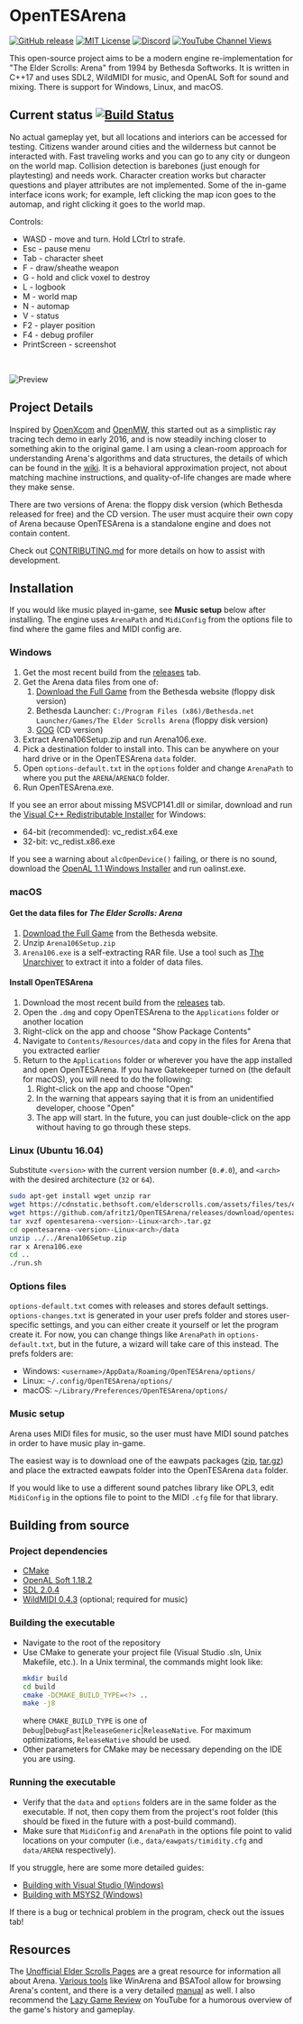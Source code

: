 # OpenTESArena

[![GitHub release](https://img.shields.io/github/release/afritz1/OpenTESArena/all.svg)](https://github.com/afritz1/banner/OpenTESArena/latest)
[![MIT License](https://img.shields.io/badge/license-MIT-green)](LICENSE.txt) 
[![Discord](https://img.shields.io/discord/395739926831824908.svg?label=&logo=discord&logoColor=ffffff&color=7389D8&labelColor=6A7EC2)](https://discord.gg/DgHe2jG)
[![YouTube Channel Views](https://img.shields.io/youtube/channel/views/UCJpmkgtHRIxR7aOpi909GKw)](https://www.youtube.com/channel/UCJpmkgtHRIxR7aOpi909GKw)

This open-source project aims to be a modern engine re-implementation for "The Elder Scrolls: Arena" from 1994 by Bethesda Softworks. It is written in C++17 and uses SDL2, WildMIDI for music, and OpenAL Soft for sound and mixing. There is support for Windows, Linux, and macOS.

## Current status [![Build Status](https://travis-ci.org/afritz1/OpenTESArena.svg?branch=master)](https://travis-ci.org/afritz1/OpenTESArena)

No actual gameplay yet, but all locations and interiors can be accessed for testing. Citizens wander around cities and the wilderness but cannot be interacted with. Fast traveling works and you can go to any city or dungeon on the world map. Collision detection is barebones (just enough for playtesting) and needs work. Character creation works but character questions and player attributes are not implemented. Some of the in-game interface icons work; for example, left clicking the map icon goes to the automap, and right clicking it goes to the world map.

Controls:
- WASD - move and turn. Hold LCtrl to strafe.
- Esc - pause menu
- Tab - character sheet
- F - draw/sheathe weapon
- G - hold and click voxel to destroy
- L - logbook
- M - world map
- N - automap
- V - status
- F2 - player position
- F4 - debug profiler
- PrintScreen - screenshot

<br/>

![Preview](Preview.PNG)
<br/>

## Project Details

Inspired by [OpenXcom](http://openxcom.org/) and [OpenMW](http://openmw.org/en/), this started out as a simplistic ray tracing tech demo in early 2016, and is now steadily inching closer to something akin to the original game. I am using a clean-room approach for understanding Arena's algorithms and data structures, the details of which can be found in the [wiki](https://github.com/afritz1/OpenTESArena/wiki). It is a behavioral approximation project, not about matching machine instructions, and quality-of-life changes are made where they make sense.

There are two versions of Arena: the floppy disk version (which Bethesda released for free) and the CD version. The user must acquire their own copy of Arena because OpenTESArena is a standalone engine and does not contain content.

Check out [CONTRIBUTING.md](CONTRIBUTING.md) for more details on how to assist with development.

## Installation

If you would like music played in-game, see **Music setup** below after installing. The engine uses `ArenaPath` and `MidiConfig` from the options file to find where the game files and MIDI config are.

### Windows
1. Get the most recent build from the [releases](https://github.com/afritz1/OpenTESArena/releases) tab.
1. Get the Arena data files from one of:
   1. [Download the Full Game](http://static.elderscrolls.com/elderscrolls.com/assets/files/tes/extras/Arena106Setup.zip) from the Bethesda website (floppy disk version)
   1. Bethesda Launcher: `C:/Program Files (x86)/Bethesda.net Launcher/Games/The Elder Scrolls Arena` (floppy disk version)
   1. [GOG](https://www.gog.com/wishlist/games/the_elder_scrolls_arena) (CD version)
1. Extract Arena106Setup.zip and run Arena106.exe.
1. Pick a destination folder to install into. This can be anywhere on your hard drive or in the OpenTESArena `data` folder.
1. Open `options-default.txt` in the `options` folder and change `ArenaPath` to where you put the `ARENA`/`ARENACD` folder.
1. Run OpenTESArena.exe.

If you see an error about missing MSVCP141.dll or similar, download and run the [Visual C++ Redistributable Installer](https://support.microsoft.com/en-us/help/2977003/the-latest-supported-visual-c-downloads) for Windows:
- 64-bit (recommended): vc_redist.x64.exe
- 32-bit: vc_redist.x86.exe

If you see a warning about `alcOpenDevice()` failing, or there is no sound, download the [OpenAL 1.1 Windows Installer](https://www.openal.org/downloads/) and run oalinst.exe.

### macOS
#### Get the data files for *The Elder Scrolls: Arena*
1. [Download the Full Game](http://static.elderscrolls.com/elderscrolls.com/assets/files/tes/extras/Arena106Setup.zip) from the Bethesda website.
1. Unzip `Arena106Setup.zip`
1. `Arena106.exe` is a self-extracting RAR file. Use a tool such as [The Unarchiver](https://theunarchiver.com) to extract it into a folder of data files.

#### Install OpenTESArena
1. Download the most recent build from the [releases](https://github.com/afritz1/OpenTESArena/releases) tab.
1. Open the `.dmg` and copy OpenTESArena to the `Applications` folder or another location
1. Right-click on the app and choose "Show Package Contents"
1. Navigate to `Contents/Resources/data` and copy in the files for Arena that you extracted earlier
1. Return to the `Applications` folder or wherever you have the app installed and open OpenTESArena. If you have Gatekeeper turned on (the default for macOS), you will need to do the following:
   1. Right-click on the app and choose "Open"
   1. In the warning that appears saying that it is from an unidentified developer, choose "Open"
   1. The app will start. In the future, you can just double-click on the app without having to go through these steps.

### Linux (Ubuntu 16.04)
Substitute `<version>` with the current version number (`0.#.0`), and `<arch>` with the desired architecture (`32` or `64`).
```bash
sudo apt-get install wget unzip rar
wget https://cdnstatic.bethsoft.com/elderscrolls.com/assets/files/tes/extras/Arena106Setup.zip
wget https://github.com/afritz1/OpenTESArena/releases/download/opentesarena-<version>/opentesarena-<version>-Linux<arch>.tar.gz
tar xvzf opentesarena-<version>-Linux<arch>.tar.gz
cd opentesarena-<version>-Linux<arch>/data
unzip ../../Arena106Setup.zip
rar x Arena106.exe
cd ..
./run.sh
```

### Options files
`options-default.txt` comes with releases and stores default settings. `options-changes.txt` is generated in your user prefs folder and stores user-specific settings, and you can either create it yourself or let the program create it. For now, you can change things like `ArenaPath` in `options-default.txt`, but in the future, a wizard will take care of this instead. The prefs folders are:
- Windows: `<username>/AppData/Roaming/OpenTESArena/options/`
- Linux: `~/.config/OpenTESArena/options/`
- macOS: `~/Library/Preferences/OpenTESArena/options/`

### Music setup
Arena uses MIDI files for music, so the user must have MIDI sound patches in order to have music play in-game.

The easiest way is to download one of the eawpats packages ([zip](https://github.com/afritz1/OpenTESArena/releases/download/opentesarena-0.1.0/eawpats.zip), [tar.gz](https://github.com/afritz1/OpenTESArena/releases/download/opentesarena-0.1.0/eawpats.tar.gz)) and place the extracted eawpats folder into the OpenTESArena `data` folder.

If you would like to use a different sound patches library like OPL3, edit `MidiConfig` in the options file to point to the MIDI `.cfg` file for that library.

## Building from source

### Project dependencies
- [CMake](https://cmake.org/download/)
- [OpenAL Soft 1.18.2](https://openal-soft.org/#download)
- [SDL 2.0.4](https://www.libsdl.org/download-2.0.php)
- [WildMIDI 0.4.3](https://github.com/Mindwerks/wildmidi/releases) (optional; required for music)

### Building the executable
- Navigate to the root of the repository
- Use CMake to generate your project file (Visual Studio .sln, Unix Makefile, etc.). In a Unix terminal, the commands might look like:
    ```bash
    mkdir build
    cd build
    cmake -DCMAKE_BUILD_TYPE=<?> ..
    make -j8
    ```
    where `CMAKE_BUILD_TYPE` is one of `Debug`|`DebugFast`|`ReleaseGeneric`|`ReleaseNative`. For maximum optimizations, `ReleaseNative` should be used.
- Other parameters for CMake may be necessary depending on the IDE you are using.

### Running the executable
- Verify that the `data` and `options` folders are in the same folder as the executable. If not, then copy them from the project's root folder (this should be fixed in the future with a post-build command).
- Make sure that `MidiConfig` and `ArenaPath` in the options file point to valid locations on your computer (i.e., `data/eawpats/timidity.cfg` and `data/ARENA` respectively).

If you struggle, here are some more detailed guides:
- [Building with Visual Studio (Windows)](docs/setup_windows.md)  
- [Building with MSYS2 (Windows)](docs/setup_windows_msys2.md)

If there is a bug or technical problem in the program, check out the issues tab!

## Resources

The [Unofficial Elder Scrolls Pages](http://en.uesp.net/wiki/Arena:Arena) are a great resource for information all about Arena. [Various tools](http://en.uesp.net/wiki/Arena:Files#Misc_Utilities) like WinArena and BSATool allow for browsing Arena's content, and there is a very detailed [manual](http://en.uesp.net/wiki/Arena:Files#Official_Patches_and_Utilities) as well. I also recommend the [Lazy Game Review](https://www.youtube.com/watch?v=5MW5SxKMrtE) on YouTube for a humorous overview of the game's history and gameplay.
